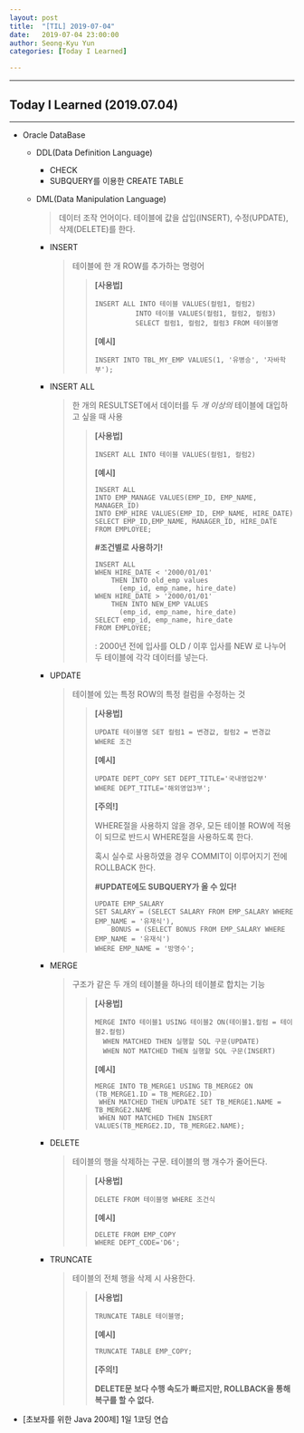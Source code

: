 ```yaml
---
layout: post
title:  "[TIL] 2019-07-04"
date:   2019-07-04 23:00:00
author: Seong-Kyu Yun
categories: [Today I Learned]

---
```


---
## Today I Learned (2019.07.04)
---
* Oracle DataBase

  - DDL(Data Definition Language)

    - CHECK
    - SUBQUERY를 이용한 CREATE TABLE

  - DML(Data Manipulation Language)

    > 데이터 조작 언어이다. 테이블에 값을 삽입(INSERT), 수정(UPDATE),
    > 삭제(DELETE)를 한다.
  
    - INSERT
  
      > 테이블에 한 개 ROW를 추가하는 명령어
      >
      > > **[사용법]** 
      > > ```mysql
      > > INSERT ALL INTO 테이블 VALUES(컬럼1, 컬럼2)
      > > 			INTO 테이블 VALUES(컬럼1, 컬럼2, 컬럼3)
      > > 			SELECT 컬럼1, 컬럼2, 컬럼3 FROM 테이블명
      > > ```
      > > **[예시]** 
      > >
      > > ```mysql
      > > INSERT INTO TBL_MY_EMP VALUES(1, '유병승', '자바학부');
      > > ```
    
    - INSERT ALL
    
      > 한 개의 RESULTSET에서 데이터를 두 *개 이상의* 테이블에 대입하고 싶을 때 사용
      >
      > > **[사용법]**
      > >
      > > ```mysql
      > > INSERT ALL INTO 테이블 VALUES(컬럼1, 컬럼2)
      > > ```
      > > **[예시]** 
      > >
      > > ```mysql
      > > INSERT ALL 
      > > INTO EMP_MANAGE VALUES(EMP_ID, EMP_NAME, MANAGER_ID)
      > > INTO EMP_HIRE VALUES(EMP_ID, EMP_NAME, HIRE_DATE)
      > > SELECT EMP_ID,EMP_NAME, MANAGER_ID, HIRE_DATE
      > > FROM EMPLOYEE;
      > > ```
      > >
      > > **#조건별로 사용하기!**
      > >
      > > ```mysql
      > > INSERT ALL
      > > WHEN HIRE_DATE < '2000/01/01'
      > >     THEN INTO old_emp values
      > >     	(emp_id, emp_name, hire_date)
      > > WHEN HIRE_DATE > '2000/01/01'
      > >     THEN INTO NEW_EMP VALUES
      > >     	(emp_id, emp_name, hire_date)
      > > SELECT emp_id, emp_name, hire_date
      > > FROM EMPLOYEE;
      > > ```
      > >
      > > : 2000년 전에 입사를 OLD / 이후 입사를 NEW 로 나누어 두 테이블에 각각 데이터를 넣는다.
      
    - UPDATE 
      >테이블에 있는 특정 ROW의 특정 컬럼을 수정하는 것
      >> **[사용법]**
      >>
      >> ```mysql
      >> UPDATE 테이블명 SET 컬럼1 = 변경값, 컬럼2 = 변경값 WHERE 조건
      >> ```
      >> **[예시]** 
      >>
      >> ```mysql
      >> UPDATE DEPT_COPY SET DEPT_TITLE='국내영업2부'
  	  >> WHERE DEPT_TITLE='해외영업3부';
      >> ```
      >> **[주의!]**
      >>
	    >> WHERE절을 사용하지 않을 경우, 모든 테이블 ROW에 적용이 되므로 반드시 WHERE절을 사용하도록 한다. 
      >>
      >> 혹시 실수로 사용하였을 경우 COMMIT이 이루어지기 전에 ROLLBACK 한다.
      >>
      >> 
      >>
      >> **#UPDATE에도 SUBQUERY가 올 수 있다!**
      >>
      >> ```mysql
      >> UPDATE EMP_SALARY
      >> SET SALARY = (SELECT SALARY FROM EMP_SALARY WHERE EMP_NAME = '유재식'),
      >>     BONUS = (SELECT BONUS FROM EMP_SALARY WHERE EMP_NAME = '유재식')
      >> WHERE EMP_NAME = '방명수';
      >> ```
      
     - MERGE
    
       > 구조가 같은 두 개의 테이블을 하나의 테이블로 합치는 기능
       >
       > > **[사용법]**
       > >
       > > ```mysql
       > > MERGE INTO 테이블1 USING 테이블2 ON(테이블1.컬럼 = 테이블2.컬럼)
       > >   WHEN MATCHED THEN 실행할 SQL 구문(UPDATE)
       > > 	 WHEN NOT MATCHED THEN 실행할 SQL 구문(INSERT)
       > > ```
       > > **[예시]** 
       > >
       > > ```mysql
       > > MERGE INTO TB_MERGE1 USING TB_MERGE2 ON (TB_MERGE1.ID = TB_MERGE2.ID)
       > > 	WHEN MATCHED THEN UPDATE SET TB_MERGE1.NAME = TB_MERGE2.NAME
       > > 	WHEN NOT MATCHED THEN INSERT VALUES(TB_MERGE2.ID, TB_MERGE2.NAME);
       > > ```
       > >
       
      - DELETE 
    
        >테이블의 행을 삭제하는 구문. 테이블의 행 개수가 줄어든다.
        >
        >>  **[사용법]**
        >>
        >>  ```mysql
        >>  DELETE FROM 테이블명 WHERE 조건식
        >>  ```
        >>  **[예시]** 
        >>
        >>  ```mysql
        >>  DELETE FROM EMP_COPY
        >>  WHERE DEPT_CODE='D6';
        >>  ```
        
    - TRUNCATE
    
      > 테이블의 전체 행을 삭제 시 사용한다.
      >
      > >  **[사용법]**
      > >
      > >  ```mysql
      > >  TRUNCATE TABLE 테이블명;
      > >  ```
      > >
      > >  **[예시]**
      > >
      > >  ```mysql
      > >  TRUNCATE TABLE EMP_COPY;
      > >  ```
      > >
      > >  **[주의!]**
      > >
      > >  **DELETE문 보다 수행 속도가 빠르지만,
      > >  ROLLBACK을 통해 복구를 할 수 없다.**
* [초보자를 위한 Java 200제]  1일 1코딩 연습


